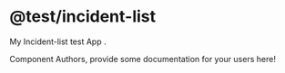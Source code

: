 @test/incident-list
===============================================
My Incident-list test App .

Component Authors, provide some documentation for your users here!